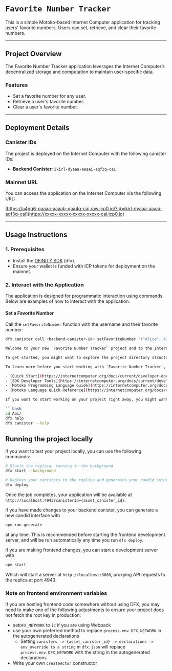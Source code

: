 # `Favorite Number Tracker`

This is a simple Motoko-based Internet Computer application for tracking users' favorite numbers. Users can set, retrieve, and clear their favorite numbers.

---

## **Project Overview**

The Favorite Number Tracker application leverages the Internet Computer’s decentralized storage and computation to maintain user-specific data.

### **Features**

- Set a favorite number for any user.
- Retrieve a user's favorite number.
- Clear a user's favorite number.

---

## **Deployment Details**

### **Canister IDs**

The project is deployed on the Internet Computer with the following canister IDs:

- **Backend Canister**: `ikirl-dyaaa-aaaai-aqf3q-cai`

### **Mainnet URL**

You can access the application on the Internet Computer via the following URL:

[https://a4gq6-oaaaa-aaaab-qaa4q-cai.raw.icp0.io/?id=ikirl-dyaaa-aaaai-aqf3q-cai](https://xxxxx-xxxxx-xxxxx-xxxxx-cai.icp0.io)

---

## **Usage Instructions**

### **1. Prerequisites**

- Install the [DFINITY SDK](https://internetcomputer.org/docs/current/developer-docs/setup/install) (dfx).
- Ensure your wallet is funded with ICP tokens for deployment on the mainnet.

### **2. Interact with the Application**

The application is designed for programmatic interaction using commands. Below are examples of how to interact with the application.

#### **Set a Favorite Number**

Call the `setFavoriteNumber` function with the username and their favorite number:

```bash
dfx canister call <backend-canister-id> setFavoriteNumber '("Alice", 42)'

Welcome to your new `Favorite Number Tracker` project and to the Internet Computer development community. By default, creating a new project adds this README and some template files to your project directory. You can edit these template files to customize your project and to include your own code to speed up the development cycle.

To get started, you might want to explore the project directory structure and the default configuration file. Working with this project in your development environment will not affect any production deployment or identity tokens.

To learn more before you start working with `Favorite Number Tracker`, see the following documentation available online:

- [Quick Start](https://internetcomputer.org/docs/current/developer-docs/setup/deploy-locally)
- [SDK Developer Tools](https://internetcomputer.org/docs/current/developer-docs/setup/install)
- [Motoko Programming Language Guide](https://internetcomputer.org/docs/current/motoko/main/motoko)
- [Motoko Language Quick Reference](https://internetcomputer.org/docs/current/motoko/main/language-manual)

If you want to start working on your project right away, you might want to try the following commands:

```bash
cd Aoi/
dfx help
dfx canister --help
```

## Running the project locally

If you want to test your project locally, you can use the following commands:

```bash
# Starts the replica, running in the background
dfx start --background

# Deploys your canisters to the replica and generates your candid interface
dfx deploy
```

Once the job completes, your application will be available at `http://localhost:4943?canisterId={asset_canister_id}`.

If you have made changes to your backend canister, you can generate a new candid interface with

```bash
npm run generate
```

at any time. This is recommended before starting the frontend development server, and will be run automatically any time you run `dfx deploy`.

If you are making frontend changes, you can start a development server with

```bash
npm start
```

Which will start a server at `http://localhost:8080`, proxying API requests to the replica at port 4943.

### Note on frontend environment variables

If you are hosting frontend code somewhere without using DFX, you may need to make one of the following adjustments to ensure your project does not fetch the root key in production:

- set`DFX_NETWORK` to `ic` if you are using Webpack
- use your own preferred method to replace `process.env.DFX_NETWORK` in the autogenerated declarations
  - Setting `canisters -> {asset_canister_id} -> declarations -> env_override to a string` in `dfx.json` will replace `process.env.DFX_NETWORK` with the string in the autogenerated declarations
- Write your own `createActor` constructor
